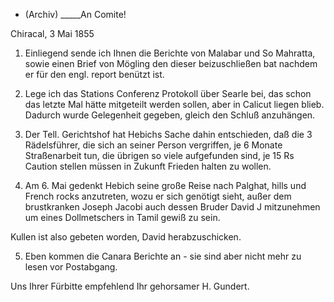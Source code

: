 + (Archiv) _____An Comite!

 Chiracal, 3 Mai 1855

1. Einliegend sende ich Ihnen die Berichte von Malabar und So Mahratta, sowie einen Brief von Mögling den dieser beizuschließen bat nachdem er für den engl. report benützt ist.

2. Lege ich das Stations Conferenz Protokoll über Searle bei, das schon das letzte Mal hätte mitgeteilt werden sollen, aber in Calicut liegen blieb. Dadurch wurde Gelegenheit gegeben, gleich den Schluß anzuhängen. 
3. Der Tell. Gerichtshof hat Hebichs Sache dahin entschieden, daß die 3 Rädelsführer, die sich an seiner Person vergriffen, je 6 Monate Straßenarbeit tun, die übrigen so viele aufgefunden sind, je 15 Rs Caution stellen müssen in Zukunft Frieden halten zu wollen.

4. Am 6. Mai gedenkt Hebich seine große Reise nach Palghat, hills und French rocks anzutreten, wozu er sich genötigt sieht, außer dem brustkranken Joseph Jacobi auch dessen Bruder David J mitzunehmen um eines Dollmetschers in Tamil gewiß zu sein.

Kullen ist also gebeten worden, David herabzuschicken.

5. Eben kommen die Canara Berichte an - sie sind aber nicht mehr zu lesen vor Postabgang.

 Uns Ihrer Fürbitte empfehlend
 Ihr gehorsamer
 H. Gundert.

